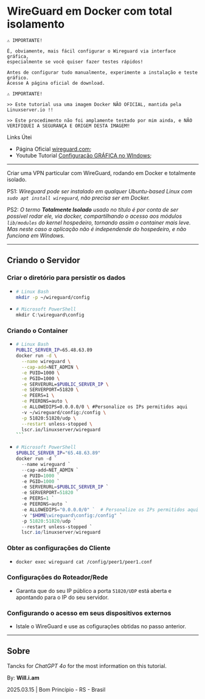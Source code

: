 # WireGuard em Docker com total isolamento

```
⚠️ IMPORTANTE!

É, obviamente, mais fácil configurar o Wireguard via interface gráfica,
especialmente se você quiser fazer testes rápidos!

Antes de configurar tudo manualmente, experimente a instalação e teste gráfico.
Acesse A página oficial de download.
```

```
⚠️ IMPORTANTE!

>> Este tutorial usa uma imagem Docker NÃO OFICIAL, mantida pela Linuxserver.io !!

>> Este procedimento não foi amplamente testado por mim ainda, e NÃO VERIFIQUEI A SEGURANÇA E ORIGEM DESTA IMAGEM‼️
```

Links Útei
- Página Oficial [wireguard.com](https://www.wireguard.com/install/);
- Youtube Tutorial [Configuração GRÁFICA no WIndows](https://www.youtube.com/watch?v=AR5IWUpZbsk&t=343s);

---

Criar uma VPN particular com WireGuard, rodando em Docker e totalmente isolado.

PS1: *Wireguard pode ser instalado em qualquer Ubuntu-based Linux com `sudo apt install wireguard`, não precisa ser em Docker.*

PS2: *O termo **Totalmente Isolado** usado no título é por conta de ser possível rodar ele, via docker, compartilhando o acesso aos módulos `lib/modules` do kernel hospedeiro, tornando assim o container mais leve. Mas neste caso a aplicação não é independende do hospedeiro, e não funciona em Windows.*

---

## Criando o Servidor

### Criar o diretório para persistir os dados
  - ```sh
    # Linux Bash
    mkdir -p ~/wireguard/config
    ```
  - ```ps1
    # Microsoft PowerShell
    mkdir C:\wireguard\config
    ```

### Criando o Container
  - ````sh
    # Linux Bash
    PUBLIC_SERVER_IP=65.48.63.89
    docker run -d \
      --name wireguard \
      --cap-add=NET_ADMIN \
      -e PUID=1000 \
      -e PGID=1000 \
      -e SERVERURL=$PUBLIC_SERVER_IP \
      -e SERVERPORT=51820 \
      -e PEERS=1 \
      -e PEERDNS=auto \
      -e ALLOWEDIPS=0.0.0.0/0 \ #Personalize os IPs permitidos aqui
      -v ~/wireguard/config:/config \
      -p 51820:51820/udp \
      --restart unless-stopped \
      lscr.io/linuxserver/wireguard
    ```
  - ```ps1
    # Microsoft PowerShell
    $PUBLIC_SERVER_IP="65.48.63.89"
    docker run -d `
      --name wireguard `
      --cap-add=NET_ADMIN `
      -e PUID=1000 `
      -e PGID=1000 `
      -e SERVERURL=$PUBLIC_SERVER_IP `
      -e SERVERPORT=51820 `
      -e PEERS=1 `
      -e PEERDNS=auto `
      -e ALLOWEDIPS="0.0.0.0/0" `  # Personalize os IPs permitidos aqui
      -v "$HOME\wireguard\config:/config" `
      -p 51820:51820/udp `
      --restart unless-stopped `
      lscr.io/linuxserver/wireguard
    ```

### Obter as configurações do Cliente
  - ```sh
    docker exec wireguard cat /config/peer1/peer1.conf
    ```

### Configurações do Roteador/Rede
  - Garanta que do seu IP público a porta `51820/UDP` está aberta e apontando para o IP do seu servidor.

### Configurando o acesso em seus dispositivos externos
  - Istale o WireGuard e use as cofigurações obtidas no passo anterior. 


---

## Sobre

Tancks for *ChatGPT 4o* for the most information on this tutorial.

By: **Will.i.am**

2025.03.15 | Bom Princípio - RS - Brasil
